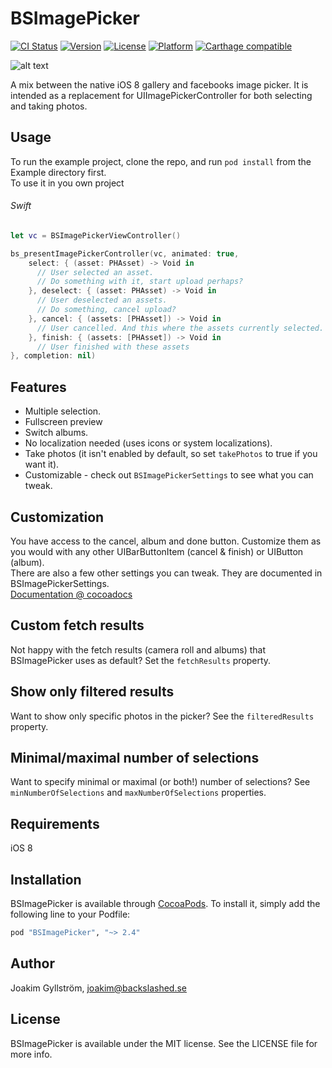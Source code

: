 # BSImagePicker
[![CI Status](http://img.shields.io/travis/mikaoj/BSImagePicker.svg?style=flat)](https://travis-ci.org/mikaoj/BSImagePicker)
[![Version](https://img.shields.io/cocoapods/v/BSImagePicker.svg?style=flat)](http://cocoapods.org/pods/BSImagePicker)
[![License](https://img.shields.io/cocoapods/l/BSImagePicker.svg?style=flat)](http://cocoapods.org/pods/BSImagePicker)
[![Platform](https://img.shields.io/cocoapods/p/BSImagePicker.svg?style=flat)](http://cocoapods.org/pods/BSImagePicker)
[![Carthage compatible](https://img.shields.io/badge/Carthage-compatible-4BC51D.svg?style=flat)](https://github.com/Carthage/Carthage)

![alt text](https://cloud.githubusercontent.com/assets/4034956/15001931/254805de-119c-11e6-9f68-d815ccc712cd.gif "Demo gif")

A mix between the native iOS 8 gallery and facebooks image picker. It is intended as a replacement for UIImagePickerController for both selecting and taking photos.

## Usage

To run the example project, clone the repo, and run `pod install` from the Example directory first.<br />
To use it in you own project
###### Swift
```swift
let vc = BSImagePickerViewController()

bs_presentImagePickerController(vc, animated: true,
    select: { (asset: PHAsset) -> Void in
      // User selected an asset.
      // Do something with it, start upload perhaps?
    }, deselect: { (asset: PHAsset) -> Void in
      // User deselected an assets.
      // Do something, cancel upload?
    }, cancel: { (assets: [PHAsset]) -> Void in
      // User cancelled. And this where the assets currently selected.
    }, finish: { (assets: [PHAsset]) -> Void in
      // User finished with these assets
}, completion: nil)
```
## Features
* Multiple selection.
* Fullscreen preview
* Switch albums.
* No localization needed (uses icons or system localizations).
* Take photos (it isn't enabled by default, so set `takePhotos` to true if you want it).
* Customizable - check out `BSImagePickerSettings` to see what you can tweak.

## Customization

You have access to the cancel, album and done button. Customize them as you would with any other UIBarButtonItem (cancel & finish) or UIButton (album).<br />
There are also a few other settings you can tweak. They are documented in BSImagePickerSettings.<br />
[Documentation @ cocoadocs](http://cocoadocs.org/docsets/BSImagePicker/)

## Custom fetch results

Not happy with the fetch results (camera roll and albums) that BSImagePicker uses as default? Set the `fetchResults` property.

## Show only filtered results

Want to show only specific photos in the picker? See the `filteredResults` property.

## Minimal/maximal number of selections

Want to specify minimal or maximal (or both!) number of selections? See `minNumberOfSelections` and `maxNumberOfSelections` properties. 

## Requirements

iOS 8

## Installation

BSImagePicker is available through [CocoaPods](http://cocoapods.org). To install
it, simply add the following line to your Podfile:

```ruby
pod "BSImagePicker", "~> 2.4"
```

## Author

Joakim Gyllström, joakim@backslashed.se

## License

BSImagePicker is available under the MIT license. See the LICENSE file for more info.

